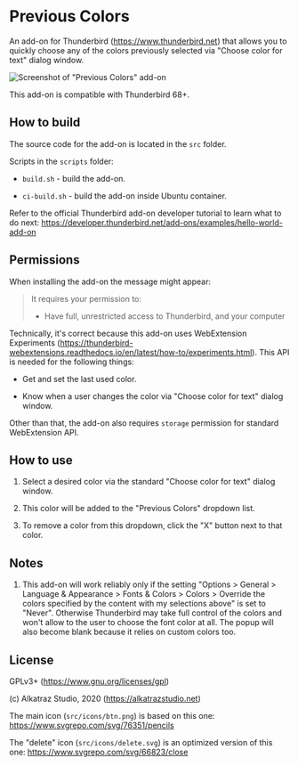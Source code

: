 # Previous Colors

An add-on for Thunderbird (https://www.thunderbird.net)
that allows you to quickly choose any of the colors
previously selected via "Choose color for text" dialog window.

![Screenshot of "Previous Colors" add-on](screenshot.png "Screenshot of \"Previous Colors\" add-on")

This add-on is compatible with Thunderbird 68+.


## How to build

The source code for the add-on is located in the `src` folder.

Scripts in the `scripts` folder:

* `build.sh` - build the add-on.

* `ci-build.sh` - build the add-on inside Ubuntu container.


Refer to the official Thunderbird add-on developer tutorial
to learn what to do next:
https://developer.thunderbird.net/add-ons/examples/hello-world-add-on


## Permissions

When installing the add-on the message might appear:

> It requires your permission to:
> - Have full, unrestricted access to Thunderbird, and your computer

Technically, it's correct because this add-on uses WebExtension Experiments (https://thunderbird-webextensions.readthedocs.io/en/latest/how-to/experiments.html). This API is needed for the following things:

* Get and set the last used color.

* Know when a user changes the color via "Choose color for text" dialog window.

Other than that, the add-on also requires `storage` permission for standard WebExtension API.


## How to use

1. Select a desired color via the standard
"Choose color for text" dialog window.

2. This color will be added to the "Previous Colors" dropdown list.

3. To remove a color from this dropdown, click the "X" button next to that color.


## Notes

1. This add-on will work reliably only if the setting
   "Options > General > Language & Appearance > Fonts & Colors > Colors > Override the colors specified by the content with my selections above"
   is set to "Never".
   Otherwise Thunderbird may take full control of the colors and won't allow to the user to choose the font color at all.
   The popup will also become blank because it relies on custom colors too.


## License

GPLv3+ (https://www.gnu.org/licenses/gpl)

(c) Alkatraz Studio, 2020 (https://alkatrazstudio.net)

The main icon (`src/icons/btn.png`) is based on this one:
https://www.svgrepo.com/svg/76351/pencils

The "delete" icon (`src/icons/delete.svg`) is an optimized version of this one:
https://www.svgrepo.com/svg/66823/close
